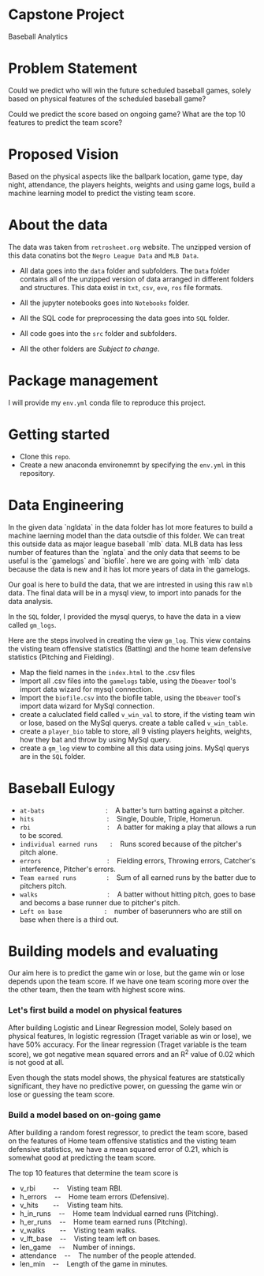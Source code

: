 # Capstone Project
Baseball Analytics

# Problem Statement

Could we predict who will win the future scheduled baseball games, solely based on physical features of the scheduled baseball game?

Could we predict the score based on ongoing game? What are the top 10 features to predict the team score?



# Proposed Vision

Based on the physical aspects like the ballpark location, game type, day night, attendance, the players heights, weights and using game logs, build a machine learning model to predict the visting team score.



# About the data

The data was taken from `retrosheet.org` website. The unzipped version of this data conatins bot the `Negro League Data` and `MLB Data`. 


* All data goes into the `data` folder and subfolders. The `Data` folder contains all of the unzipped version of data arranged in different folders and structures. This data exist in `txt`, `csv`, `eve`, `ros` file formats.

* All the jupyter notebooks goes into `Notebooks` folder.

* All the SQL code for preprocessing the data goes into `SQL` folder.

* All code goes into the `src` folder and subfolders.

* All the other folders are *Subject to change*.



# Package management

I will provide my `env.yml` conda file to reproduce this project.




# Getting started

* Clone this `repo`.
* Create a new anaconda environemnt by specifying the `env.yml` in this repository.



# Data Engineering

<div style="text-align": justify>
In the given data `ngldata` in the data folder has lot more features to build a machine laerning model than the data outsdie of this folder. We can treat this outside data as major league baseball `mlb` data.  MLB data has less number of features than the `nglata` and the only data that seems to be useful is the `gamelogs` and `biofile`. here we are going with `mlb` data because the data is new and it has lot more years of data in the gamelogs.
</div>



Our goal is here to build the data, that we are intrested in using this raw `mlb` data. The final data will be in a mysql view, to import into panads for the data analysis.

In the `SQL` folder, I provided the mysql querys, to have the data in a view called `gm_logs`.

Here are the steps involved in creating the view `gm_log`. This view contains the visting team offensive statistics (Batting) and the home team defensive statistics (Pitching and Fielding). 

* Map the field names in the `index.html`  to the .csv files
* Import all .csv files into the `gamelogs` table, using the `Dbeaver` tool's import data wizard for mysql connection.
* Import the `biofile.csv` into the biofile table, using the `Dbeaver` tool's import data wizard for MySql connection.
* create a caluclated field called `v_win_val` to store, if the visting team win or lose, based on the MySql querys. create a table called `v_win_table`.
* create a `player_bio` table to store, all 9 visting players heights, weights, how they bat and throw by using MySql query.
* create a `gm_log` view to combine all this data using joins. MySql
 querys are in the `SQL` folder.



# Baseball Eulogy

* `at-bats` &emsp;&emsp;&emsp;&emsp;&emsp;&emsp;&emsp;&emsp;&nbsp; : &nbsp;&nbsp; A batter's turn batting against a pitcher.
* `hits`    &emsp;&emsp;&emsp;&emsp;&emsp;&emsp;&emsp;&emsp;&emsp;&emsp; : &nbsp;&nbsp;  Single, Double, Triple, Homerun.
* `rbi`   &emsp;&emsp;&emsp;&emsp;&emsp;&emsp;&emsp;&emsp;&emsp;&emsp;&nbsp;&nbsp;   : &nbsp;&nbsp; A batter for making a play that allows a run to be scored.
* `individual earned runs` &nbsp;&emsp; : &nbsp;&nbsp; Runs scored because of the pitcher's pitch alone.
* `errors`  &emsp;&emsp;&emsp;&emsp;&emsp;&emsp;&emsp;&emsp;&emsp; : &nbsp;&nbsp; Fielding errors, Throwing errors, Catcher's interference, Pitcher's errors.
* `Team earned runs` &emsp;&emsp;&emsp;&nbsp;&nbsp;&nbsp;  : &nbsp;&nbsp; Sum of all earned runs by the batter due to pitchers pitch.
* `walks` &emsp;&emsp;&emsp;&emsp;&emsp;&emsp;&emsp;&emsp;&emsp;&nbsp;&nbsp; : &nbsp;&nbsp; A batter without hitting pitch, goes to base and becoms a base runner due to pitcher's pitch.
* `Left on base` &emsp;&emsp;&emsp;&emsp;&emsp;&nbsp;&nbsp; : &nbsp;&nbsp; number of baserunners who are still on base when there is a third out.



# Building models and evaluating

Our aim here is to predict the game win or lose, but the game win or lose depends upon the team score. If we have one team scoring more over the the other team, then the team with highest score wins.


### Let's first build a model on physical features

After building Logistic and Linear Regression model, Solely based on physical features, In logistic regression (Traget variable as win or lose), we have 50% accuracy. For the linear regression (Traget variable is the team score), we got negative mean squared errors and an R<sup>2</sup> value of 0.02 which is not good at all.

Even though the stats model shows, the physical features are statstically significant, they have no predictive power, on guessing the game win or lose or guessing the team score.

### Build a model based on on-going game

After building a random forest regressor, to predict the team score, based on the features of  Home team offensive statistics and the visting team defensive statistics, we have a mean squared error of 0.21, which is somewhat good at predicting the team score.

The top 10 features that determine the team score is

* v_rbi &emsp;&emsp; -- &nbsp;&nbsp; Visting team RBI.
* h_errors &nbsp;&nbsp; -- &nbsp;&nbsp; Home team errors (Defensive).
* v_hits &emsp;&nbsp;&nbsp; -- &nbsp;&nbsp; Visting team hits.
* h_in_runs &nbsp;&nbsp; -- &nbsp;&nbsp; Home team Indvidual earned runs (Pitching).
* h_er_runs &nbsp;&nbsp; -- &nbsp;&nbsp; Home team earned runs (Pitching).
* v_walks &emsp;&nbsp;&nbsp; -- &nbsp;&nbsp; Visting team walks.
* v_lft_base &nbsp;&nbsp; -- &nbsp;&nbsp; Visting team left on bases.
* len_game &nbsp;&nbsp; -- &nbsp;&nbsp; Number of innings.
* attendance &nbsp;&nbsp; -- &nbsp;&nbsp; The number of the people attended.
* len_min &nbsp;&nbsp; -- &nbsp;&nbsp; Length of the game in minutes.


